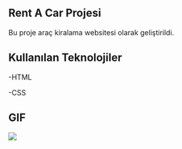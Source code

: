 ## Rent A Car Projesi

Bu proje araç kiralama websitesi olarak geliştirildi.

## Kullanılan Teknolojiler

-HTML

-CSS

## GIF

![](./images/rent-gif.gif)

